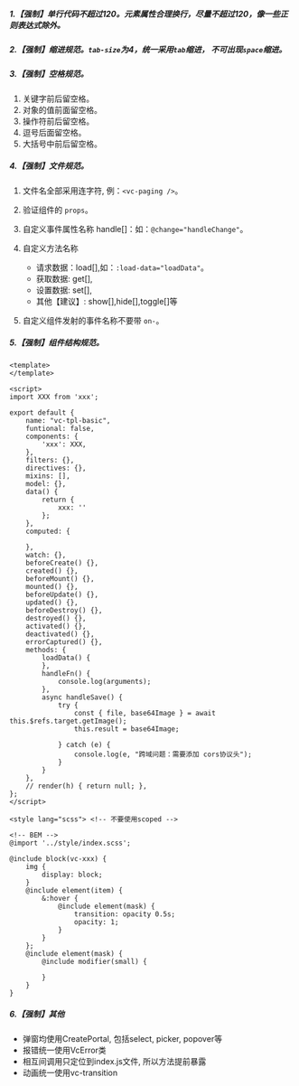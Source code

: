 ##### 1.【强制】单行代码不超过120。元素属性合理换行，尽量不超过120，像一些正则表达式除外。

##### 2.【强制】缩进规范。`tab-size`为4，统一采用`tab`缩进， 不可出现`space`缩进。

##### 3.【强制】空格规范。

1. 关键字前后留空格。
2. 对象的值前面留空格。
3. 操作符前后留空格。
4. 逗号后面留空格。
5. 大括号中前后留空格。

##### 4.【强制】文件规范。

1. 文件名全部采用连字符, 例：`<vc-paging />`。
2. 验证组件的 `props`。
3. 自定义事件属性名称 handle[]：如：`@change="handleChange"`。
4. 自定义方法名称 
	- 请求数据：load[],如：`:load-data="loadData"`。
	- 获取数据: get[], 
	- 设置数据: set[],
	- 其他【建议】: show[],hide[],toggle[]等

5. 自定义组件发射的事件名称不要带 `on-`。

##### 5.【强制】组件结构规范。
```vue
<template>
</template>

<script>
import XXX from 'xxx';

export default {
	name: "vc-tpl-basic",
	funtional: false,
	components: {
		'xxx': XXX,
	},
	filters: {},
	directives: {},
	mixins: [],
	model: {},
	data() {
		return {
			xxx: ''
		};
	},
	computed: {
		
	},
	watch: {},
	beforeCreate() {},
	created() {},
	beforeMount() {},
	mounted() {},
	beforeUpdate() {},
	updated() {},
	beforeDestroy() {},
	destroyed() {},
	activated() {},
	deactivated() {},
	errorCaptured() {},
	methods: {
		loadData() {
		},
		handleFn() {
			console.log(arguments);
		},
		async handleSave() {
			try {
				const { file, base64Image } = await this.$refs.target.getImage();
				this.result = base64Image;

			} catch (e) {
				console.log(e, "跨域问题：需要添加 cors协议头");
			}
		}
	},
	// render(h) { return null; },
};
</script>

<style lang="scss"> <!-- 不要使用scoped -->

<!-- BEM -->
@import '../style/index.scss';

@include block(vc-xxx) {
	img {
		display: block;
	}
	@include element(item) { 
		&:hover {
			@include element(mask) {
				transition: opacity 0.5s;
				opacity: 1;
			}
		}
	}; 
	@include element(mask) {
		@include modifier(small) {
			
		}
	}
}

```

##### 6.【强制】其他

- 弹窗均使用CreatePortal, 包括select, picker, popover等
- 报错统一使用VcError类
- 相互间调用只定位到index.js文件, 所以方法提前暴露
- 动画统一使用vc-transition